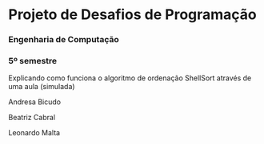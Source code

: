 # Projeto de Desafios de Programação

### Engenharia de Computação
### 5º semestre

Explicando como funciona o algoritmo de ordenação ShellSort através de uma aula (simulada)

Andresa Bicudo

Beatriz Cabral

Leonardo Malta
